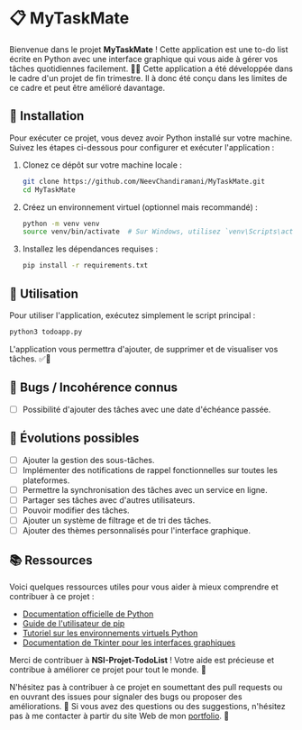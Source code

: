 # 📋 MyTaskMate

Bienvenue dans le projet **MyTaskMate** ! Cette application est une to-do list écrite en Python avec une interface graphique qui vous aide à gérer vos tâches quotidiennes facilement. 📝✨
Cette application a été développée dans le cadre d'un projet de fin trimestre. Il à donc été conçu dans les limites de ce cadre et peut être amélioré davantage.

## 🚀 Installation

Pour exécuter ce projet, vous devez avoir Python installé sur votre machine. Suivez les étapes ci-dessous pour configurer et exécuter l'application :

1. Clonez ce dépôt sur votre machine locale :
    ```bash
    git clone https://github.com/NeevChandiramani/MyTaskMate.git
    cd MyTaskMate
    ```

2. Créez un environnement virtuel (optionnel mais recommandé) :
    ```bash
    python -m venv venv
    source venv/bin/activate  # Sur Windows, utilisez `venv\Scripts\activate`
    ```

3. Installez les dépendances requises :
    ```bash
    pip install -r requirements.txt
    ```

## 🎯 Utilisation

Pour utiliser l'application, exécutez simplement le script principal :
```bash
python3 todoapp.py
```

L'application vous permettra d'ajouter, de supprimer et de visualiser vos tâches. ✅📅

## 🐞 Bugs / Incohérence connus

- [ ] Possibilité d'ajouter des tâches avec une date d'échéance passée.

## 🌟 Évolutions possibles

- [ ] Ajouter la gestion des sous-tâches.
- [ ] Implémenter des notifications de rappel fonctionnelles sur toutes les plateformes.
- [ ] Permettre la synchronisation des tâches avec un service en ligne.
- [ ] Partager ses tâches avec d'autres utilisateurs.
- [ ] Pouvoir modifier des tâches.
- [ ] Ajouter un système de filtrage et de tri des tâches.
- [ ] Ajouter des thèmes personnalisés pour l'interface graphique.

## 📚 Ressources

Voici quelques ressources utiles pour vous aider à mieux comprendre et contribuer à ce projet :

- [Documentation officielle de Python](https://docs.python.org/3/)
- [Guide de l'utilisateur de pip](https://pip.pypa.io/en/stable/user_guide/)
- [Tutoriel sur les environnements virtuels Python](https://docs.python.org/3/tutorial/venv.html)
- [Documentation de Tkinter pour les interfaces graphiques](https://docs.python.org/3/library/tkinter.html)

Merci de contribuer à **NSI-Projet-TodoList** ! Votre aide est précieuse et contribue à améliorer ce projet pour tout le monde. 🎉

N'hésitez pas à contribuer à ce projet en soumettant des pull requests ou en ouvrant des issues pour signaler des bugs ou proposer des améliorations. 🙌
Si vous avez des questions ou des suggestions, n'hésitez pas à me contacter à partir du site Web de mon [portfolio](https://neevchandiramani.com). 📧
